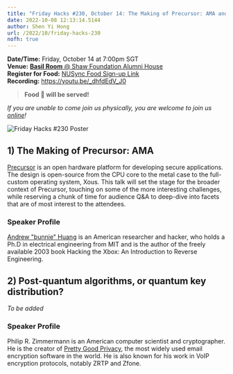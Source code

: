 ```yaml
---
title: "Friday Hacks #230, October 14: The Making of Precursor: AMA and Post-quantum algorithms, or quantum key distribution?"
date: 2022-10-08 12:13:14.5144
author: Shen Yi Hong
url: /2022/10/friday-hacks-230
nofh: true
---
```


**Date/Time:** Friday, October 14 at 7:00pm SGT<br />
**Venue:** [**Basil Room** @ Shaw Foundation Alumni House](https://goo.gl/maps/V1U2CYeW4Ct6Hu6g9)<br />
**Register for Food:** [NUSync Food Sign-up Link](https://nus.campuslabs.com/engage/submitter/form/start/562905)<br />
**Recording:** https://youtu.be/_dhfdEdV_J0

> **Food 🍕 will be served!**

_If you are unable to come join us physically, you are welcome to join us [online](https://nus-sg.zoom.us/j/83482473723?pwd=TW5nWitzRFlhOWdLaEVKYlVGMjJDdz09)!_

<img src="/img/2022/fh/230.jpg" alt="Friday Hacks #230 Poster" /><br />

## 1) The Making of Precursor: AMA

[Precursor](https://www.bunniestudios.com/blog/?p=5921) is an open hardware platform for developing secure applications. The design is open-source from the CPU core to the metal case to the full-custom operating system, Xous. This talk will set the stage for the broader context of Precursor, touching on some of the more interesting challenges, while reserving a chunk of time for audience Q&A to deep-dive into facets that are of most interest to the attendees.

### Speaker Profile

[Andrew "bunnie" Huang](https://www.bunniestudios.com/) is an American researcher and hacker, who holds a Ph.D in electrical engineering from MIT and is the author of the freely available 2003 book Hacking the Xbox: An Introduction to Reverse Engineering.

## 2) Post-quantum algorithms, or quantum key distribution?

_To be added_

### Speaker Profile

Philip R. Zimmermann is an American computer scientist and cryptographer. He is the creator of [Pretty Good Privacy](https://en.wikipedia.org/wiki/Pretty_Good_Privacy), the most widely used email encryption software in the world. He is also known for his work in VoIP encryption protocols, notably ZRTP and Zfone.
